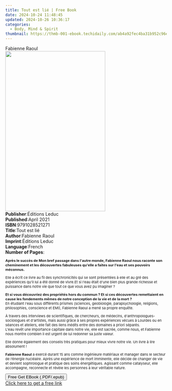 ```yaml
---
title: Tout est lié | Free Book
date: 2024-10-24 11:48:45
updated: 2024-10-26 10:36:17
categories:
  - Body, Mind & Spirit
thumbnail: https://thmb-001-ebook.techidaily.com/ab4a92fec4ba31b952c96e0eaf34de3b5922167fec476a2891eaa052e214d8dd.jpg
---
```

<main id="book-container">
  <div class="flex flex-col">
    <div class="book-brief flex-1 py-6 px-4 sm:p-6 md:py-10 md:px-8">
      <!-- brief-->
      <div class="book-brief-main">Fabienne Raoul</div>
    </div>
    <div
      class="book-meta-info flex-1 grid gap-4 col-start-1 col-end-3 row-start-1 sm:mb-6 sm:grid-cols-4 lg:gap-6 lg:col-start-2 lg:row-end-6 lg:row-span-6 lg:mb-0"
    >
      <div
        class="book-meta-info-left place-content-center mt-4 p-4 text-sm leading-6 col-start-2 col-span-2 dark:text-slate-400"
      >
        <img
          class="w-full h-500 object-cover rounded-lg sm:h-255 sm:col-span-2 lg:col-span-full"
          src="https://img-001-ebook.techidaily.com/69521264736104c8687c8caef45e1b237f6b38ec08ac7855c65d22f523910a90.jpg"
          alt=""
          width="312"
          height="500"
        />
      </div>
      <div
        class="book-meta-info-right mt-2 col-start-1 row-start-2 col-span-3 self-center"
      >
        <!-- meta data  -->
        <div class="flex flex-col px-4 md:px-8">
          <div class="flex-1">
            <strong>Publisher</strong>:<span class="px-2">Éditions Leduc</span>
          </div>
          <div class="flex-1">
            <strong>Published</strong>:<span class="px-2">April 2021</span>
          </div>
          <div class="flex-1">
            <strong>ISBN</strong>:<span class="px-2">9791028521271</span>
          </div>
          <div class="flex-1">
            <strong>Title</strong>:<span class="px-2">Tout est lié</span>
          </div>
          <div class="flex-1">
            <strong>Author</strong>:<span class="px-2">Fabienne Raoul</span>
          </div>
          <div class="flex-1">
            <strong>Imprint</strong>:<span class="px-2">Éditions Leduc</span>
          </div>
          <div class="flex-1">
            <strong>Language</strong>:<span class="px-2">French</span>
          </div>
          <div class="flex-1">
            <strong>Number of Pages</strong>:<span class="px-2"></span>
          </div>
        </div>
      </div>
    </div>
    <div class="book-description flex-1 py-6 px-4 sm:p-6 md:py-10 md:px-8">
      <div class="book-description-main">
        <div accordion-content="" id="description">
          <p style="font-size: 11px">
            <strong
              >Après le succès de&nbsp;Mon bref passage dans l'autre monde,
              Fabienne Raoul nous raconte son cheminement et les découvertes
              fabuleuses qu'elle a faites sur l'eau et ses pouvoirs
              méconnus.</strong
            >
          </p>
          <p style="font-size: 11px">
            Elle a écrit ce livre au fil des synchronicités qui se sont
            présentées à elle et au gré des expériences qu'il lui a été donné de
            vivre.Et si l'eau était d'une bien plus grande richesse et puissance
            dans notre vie que tout ce que vous avez pu imaginer ?
          </p>
          <p style="font-size: 11px">
            <strong
              >Et si vous découvriez des propriétés hors du commun ? Et si ces
              découvertes remettaient en cause les fondements mêmes de notre
              conception de la vie et de la mort ?</strong
            ><br />En étudiant l'eau sous différents prismes (sciences,
            geobiologie, parapsychologie, religions, philosophies, conscience et
            EMI), Fabienne Raoul a mené sa propre enquête.
          </p>
          <p style="font-size: 11px">
            À travers des interviews de scientifiques, de chercheurs, de
            médecins, d'anthropologues-sociologues et d'artistes, mais aussi
            grâce à ses propres expériences vécues à Lourdes ou en séances et
            ateliers, elle fait des liens inédits entre des domaines a priori
            séparés.<br />L'eau revêt une importance capitale dans notre vie,
            elle est sacrée, comme nous, et Fabienne nous montre combien il est
            urgent de lui redonner sa juste valeur.
          </p>
          <p style="font-size: 11px">
            Elle donne également des conseils très pratiques pour mieux vivre
            notre vie. Un livre à lire absolument !
          </p>
          <p style="font-size: 11px">
            <strong>Fabienne Raoul</strong>&nbsp;a exercé durant 15 ans comme
            ingénieure matériaux et manager dans le secteur de l’énergie
            nucléaire. Après une expérience de mort imminente, elle décide de
            changer de vie et devient sophrologue et pratique des soins
            énergétiques. Agissant comme catalyseur, elle accompagne, reconnecte
            et révèle les personnes à leur véritable nature.
          </p>
        </div>
        <div class="accordion-fader"></div>
      </div>
    </div>
    <div class="book-excerpts flex-1 py-6 px-4 sm:p-6 md:py-10 md:px-8"></div>
    <div
      class="book-about-author flex-1 py-6 px-4 sm:p-6 md:py-10 md:px-8"
    ></div>
    <div class="book-free-get flex-1 py-6 px-4 sm:p-6 md:py-10 md:px-8">
      <button
        id="btn-free-get"
        class="bg-blue-500 hover:bg-blue-700 text-white font-bold py-2 px-4 rounded"
      >
        Free Get EBook (.PDF/.epub)
      </button>
      <div id="countdown-display" class="px-2 text-lg mt-2"></div>
      <a
        id="free-link"
        class="hidden bg-blue-500 hover:bg-blue-700 text-white font-bold py-2 px-4 rounded"
        href="https://www.ebooks.com/en-us/book/210755459/tout-est-li/fabienne-raoul/"
        target="_blank"
        >Click here to get a free link</a
      >
    </div>
    <script>
      let countdownTime = 0;
      let countdownInterval = null;
      document
        .getElementById('btn-free-get')
        .addEventListener('click', startCountdown);
      function startCountdown() {
        countdownTime = new Date().getTime() + 60000 * 3;
        countdownInterval = setInterval(updateCountdown, 1000);
        document.getElementById('btn-free-get').disabled = true;
        document
          .getElementById('btn-free-get')
          .classList.add('bg-gray-500', 'cursor-not-allowed');
      }
      function updateCountdown() {
        let currentTime = new Date().getTime();
        let timeLeft = countdownTime - currentTime;
        let secondsLeft = Math.floor(timeLeft / 1000);
        document.getElementById('countdown-display').innerHTML =
          `Remaining time: ${secondsLeft} seconds.`;
        if (secondsLeft <= 0) {
          clearInterval(countdownInterval);
          document.getElementById('btn-free-get').classList.add('hidden');
          document.getElementById('free-link').classList.remove('hidden');
          document.getElementById('countdown-display').innerHTML = '';
        }
      }
    </script>
  </div>
</main>
